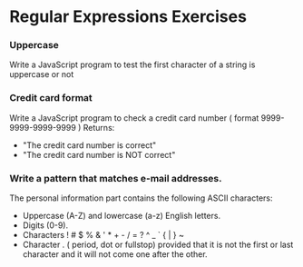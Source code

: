# Regular Expressions Exercises

### Uppercase
Write a JavaScript program to test the first character of a string is uppercase or not

### Credit card format
Write a JavaScript program to check a credit card number ( format 9999-9999-9999-9999 )
Returns:

*  "The credit card number is correct"
*  "The credit card number is NOT correct"

### Write a pattern that matches e-mail addresses.
The personal information part contains the following ASCII characters:

*  Uppercase (A-Z) and lowercase (a-z) English letters.
*  Digits (0-9).
* Characters ! # $ % & ' * + - / = ? ^ _ ` { | } ~
* Character . ( period, dot or fullstop) provided that it is not the first or last character and it will not come one after the other.
